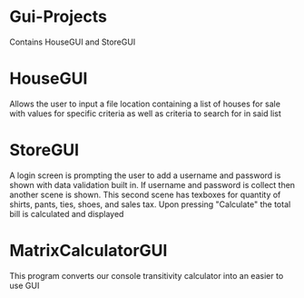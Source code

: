 # Gui-Projects
Contains HouseGUI and StoreGUI
# HouseGUI
Allows the user to input a file location containing a list of houses for sale with values for specific criteria as well as criteria to search for in said list

# StoreGUI
A login screen is prompting the user to add a username and password is shown with data validation built in. If username and password is collect then another scene is shown.
This second scene has texboxes for quantity of shirts, pants, ties, shoes, and sales tax. Upon pressing "Calculate" the total bill is calculated and displayed 

# MatrixCalculatorGUI
This program converts our console transitivity calculator into an easier to use GUI
